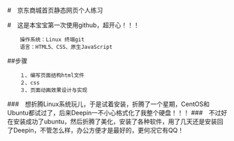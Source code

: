 #　京东商城首页静态网页个人练习

#　这是本宝宝第一次使用github，超开心！！！

```
    操作系统：Linux 终端git
    语言：HTML5、CSS、原生JavaScript
```
##步骤
```
    １、编写页面结构html文件
    ２、css
    ３、页面动画效果设计与实现
```



###　想折腾Linux系统玩儿，于是试着安装，折腾了一个星期，CentOS和Ubuntu都试过了，后来Deepin一不小心格式化了我整个硬盘！！！
###　不过好在安装成功了ubuntu，然后折腾了美化，安装了各种软件，用了几天还是安装回了Deepin，不管怎么样，办公方便才是最好的，更何况它有QQ！
